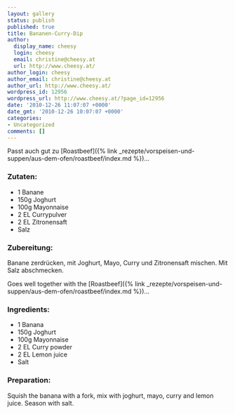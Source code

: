 ```yaml
---
layout: gallery
status: publish
published: true
title: Bananen-Curry-Dip
author:
  display_name: cheesy
  login: cheesy
  email: christine@cheesy.at
  url: http://www.cheesy.at/
author_login: cheesy
author_email: christine@cheesy.at
author_url: http://www.cheesy.at/
wordpress_id: 12956
wordpress_url: http://www.cheesy.at/?page_id=12956
date: '2010-12-26 11:07:07 +0000'
date_gmt: '2010-12-26 10:07:07 +0000'
categories:
- Uncategorized
comments: []
---
```

<!--:de-->Passt auch gut zu [Roastbeef]({% link _rezepte/vorspeisen-und-suppen/aus-dem-ofen/roastbeef/index.md %})...
### Zutaten:
- 1 Banane
- 150g Joghurt
- 100g Mayonnaise
- 2 EL Currypulver
- 2 EL Zitronensaft
- Salz
### Zubereitung:
Banane zerdrücken, mit Joghurt, Mayo, Curry und Zitronensaft mischen. Mit Salz abschmecken.
<!--:--><!--:en-->Goes well together with the [Roastbeef]({% link _rezepte/vorspeisen-und-suppen/aus-dem-ofen/roastbeef/index.md %})...
### Ingredients:
- 1 Banana
- 150g Joghurt
- 100g Mayonnaise
- 2 EL Curry powder
- 2 EL Lemon juice
- Salt
### Preparation:
Squish the banana with a fork, mix with joghurt, mayo, curry and lemon juice. Season with salt.
<!--:-->
